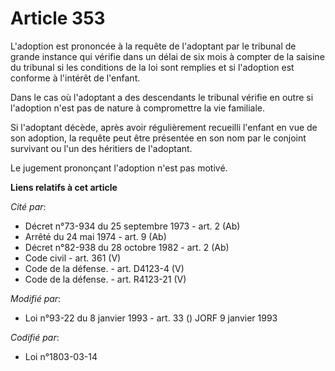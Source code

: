 # Article 353

L'adoption est prononcée à la requête de l'adoptant par le tribunal de grande instance qui vérifie dans un délai de six mois
à compter de la saisine du tribunal si les conditions de la loi sont remplies et si l'adoption est conforme à l'intérêt de
l'enfant.

Dans le cas où l'adoptant a des descendants le tribunal vérifie en outre si l'adoption n'est pas de nature à compromettre la
vie familiale.

Si l'adoptant décède, après avoir régulièrement recueilli l'enfant en vue de son adoption, la requête peut être présentée en
son nom par le conjoint survivant ou l'un des héritiers de l'adoptant.

Le jugement prononçant l'adoption n'est pas motivé.

**Liens relatifs à cet article**

_Cité par_:

  - Décret n°73-934 du 25 septembre 1973 - art. 2 (Ab)
  - Arrêté du 24 mai 1974 - art. 9 (Ab)
  - Décret n°82-938 du 28 octobre 1982 - art. 2 (Ab)
  - Code civil - art. 361 (V)
  - Code de la défense. - art. D4123-4 (V)
  - Code de la défense. - art. R4123-21 (V)

_Modifié par_:

  - Loi n°93-22 du 8 janvier 1993 - art. 33 () JORF 9 janvier 1993

_Codifié par_:

  - Loi n°1803-03-14

